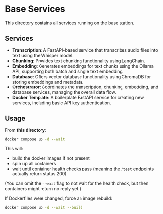 # Base Services
This directory contains all services running on the base station.

## Services
- **Transcription**: A FastAPI-based service that transcribes audio files into text using the Whisper model.
- **Chunking**: Provides text chunking functionality using LangChain.
- **Embedding**: Generates embeddings for text chunks using the Ollama API, supporting both batch and single text embedding.
- **Database**: Offers vector database functionality using ChromaDB for storing embeddings and metadata.
- **Orchestrator**: Coordinates the transcription, chunking, embedding, and database services, managing the overall data flow.
- **Docker Template**: A boilerplate FastAPI service for creating new services, including basic API key authentication.

## Usage
From **this directory**:
```sh
docker compose up -d --wait
```
This will:
- build the docker images if not present
- spin up all containers
- wait until container health checks pass
(meaning the `/test` endpoints actually return status 200)

(You can omit the `--wait` flag to not wait for the health check, but then containers might return no reply yet.)

If Dockerfiles were changed, force an image rebuild:
```sh
docker compose up -d --wait --build
```